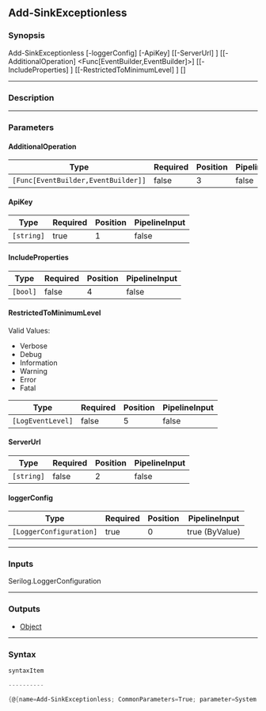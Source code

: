 Add-SinkExceptionless
---------------------

### Synopsis

Add-SinkExceptionless [-loggerConfig] <LoggerConfiguration> [-ApiKey] <string> [[-ServerUrl] <string>] [[-AdditionalOperation] <Func[EventBuilder,EventBuilder]>] [[-IncludeProperties] <bool>] [[-RestrictedToMinimumLevel] <LogEventLevel>] [<CommonParameters>]

---

### Description

---

### Parameters
#### **AdditionalOperation**

|Type                               |Required|Position|PipelineInput|
|-----------------------------------|--------|--------|-------------|
|`[Func[EventBuilder,EventBuilder]]`|false   |3       |false        |

#### **ApiKey**

|Type      |Required|Position|PipelineInput|
|----------|--------|--------|-------------|
|`[string]`|true    |1       |false        |

#### **IncludeProperties**

|Type    |Required|Position|PipelineInput|
|--------|--------|--------|-------------|
|`[bool]`|false   |4       |false        |

#### **RestrictedToMinimumLevel**

Valid Values:

* Verbose
* Debug
* Information
* Warning
* Error
* Fatal

|Type             |Required|Position|PipelineInput|
|-----------------|--------|--------|-------------|
|`[LogEventLevel]`|false   |5       |false        |

#### **ServerUrl**

|Type      |Required|Position|PipelineInput|
|----------|--------|--------|-------------|
|`[string]`|false   |2       |false        |

#### **loggerConfig**

|Type                   |Required|Position|PipelineInput |
|-----------------------|--------|--------|--------------|
|`[LoggerConfiguration]`|true    |0       |true (ByValue)|

---

### Inputs
Serilog.LoggerConfiguration

---

### Outputs
* [Object](https://learn.microsoft.com/en-us/dotnet/api/System.Object)

---

### Syntax
```PowerShell
syntaxItem
```
```PowerShell
----------
```
```PowerShell
{@{name=Add-SinkExceptionless; CommonParameters=True; parameter=System.Object[]}}
```
